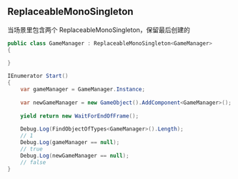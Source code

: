 ﻿## ReplaceableMonoSingleton

当场景里包含两个 ReplaceableMonoSingleton，保留最后创建的

```csharp
public class GameManager : ReplaceableMonoSingleton<GameManager>
{
 
}

IEnumerator Start()
{
    var gameManager = GameManager.Instance;
 
    var newGameManager = new GameObject().AddComponent<GameManager>();
 
    yield return new WaitForEndOfFrame();
 
    Debug.Log(FindObjectOfTypes<GameManager>().Length);
    // 1
    Debug.Log(gameManager == null);
    // true
    Debug.Log(newGameManager == null);
    // false
}
```